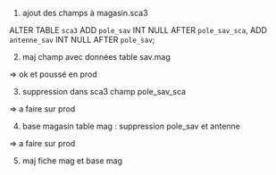 1. ajout des champs à magasin.sca3

ALTER TABLE `sca3`  ADD `pole_sav` INT NULL  AFTER `pole_sav_sca`,  ADD `antenne_sav` INT NULL  AFTER `pole_sav`;


2. maj champ avec données table sav.mag

=> ok et poussé en prod

3. suppression dans sca3 champ pole_sav_sca

=> a faire sur prod


4. base magasin table mag : suppression pole_sav et antenne

=> a faire sur prod


5. maj fiche mag et base mag